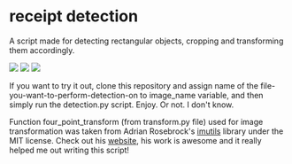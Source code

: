 # receipt detection
A script made for detecting rectangular objects, cropping and transforming them accordingly.

<img src="https://cloud.githubusercontent.com/assets/9364253/14460380/8722eee4-00bd-11e6-9870-1fc79e8ea027.jpg"/>
<img src="https://cloud.githubusercontent.com/assets/9364253/14460377/86fb41dc-00bd-11e6-9723-0c8398221858.png"/>
<img src="https://cloud.githubusercontent.com/assets/9364253/14460381/873c2ada-00bd-11e6-8ebe-d24455ac4b29.png"/>

If you want to try it out, clone this repository and assign name of the file-you-want-to-perform-detection-on to image_name variable, and then simply run the detection.py script. Enjoy. Or not. I don't know.

Function four_point_transform (from transform.py file) used for image transformation was taken from Adrian Rosebrock's <a href="https://github.com/jrosebr1/imutils">imutils</a> library under the MIT license. Check out his <a href="http://www.pyimagesearch.com">website</a>, his work is awesome and it really helped me out writing this script!
